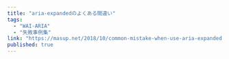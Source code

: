 ```yaml
---
title: "aria-expandedのよくある間違い"
tags:
  - "WAI-ARIA"
  - "失敗事例集"
link: "https://masup.net/2018/10/common-mistake-when-use-aria-expanded.shtml"
published: true
---
```

